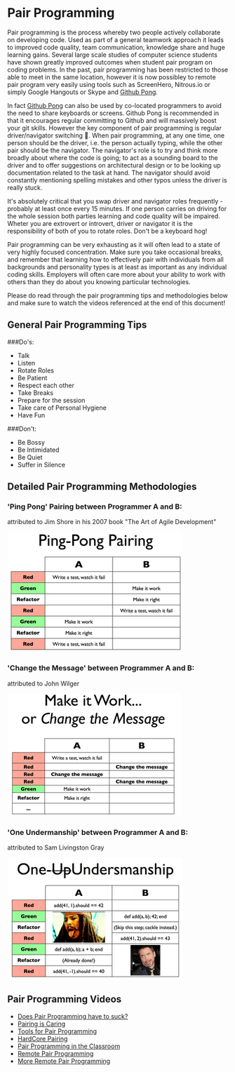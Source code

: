 Pair Programming
================

Pair programming is the process whereby two people actively collaborate on developing code.  Used as part of a general teamwork approach it leads to improved code quality, team communication, knowledge share and huge learning gains.  Several large scale studies of computer science students have shown greatly improved outcomes when student pair program on coding problems.  In the past, pair programming has been restricted to those able to meet in the same location, however it is now possibley to remote pair program very easily using tools such as ScreenHero, Nitrous.io or simply Google Hangouts or Skype and [Github Pong](pills/github_pong.md).

In fact [Github Pong](pills/github_pong.md) can also be used by co-located programmers to avoid the need to share keyboards or screens.  Github Pong is recommended in that it encourages regular committing to Github and will massively boost your git skills.  However the key component of pair programming is regular driver/navigator switching&nbsp;:twisted_rightwards_arrows:.  When pair programming, at any one time, one person should be the driver, i.e. the person actually typing, while the other pair should be the navigator.  The navigator's role is to try and think more broadly about where the code is going; to act as a sounding board to the driver and to offer suggestions on architectural design or to be looking up documentation related to the task at hand.  The navigator should avoid constantly mentioning spelling mistakes and other typos unless the driver is really stuck.

It's absolutely critical that you swap driver and navigator roles frequently - probably at least once every 15 minutes.  If one person carries on driving for the whole session both parties learning and code quality will be impaired.  Wheter you are extrovert or introvert, driver or navigator it is the responsibility of both of you to rotate roles.  Don't be a keyboard hog!

Pair programming can be very exhausting as it will often lead to a state of very highly focused concentration.  Make sure you take occasional breaks, and remember that learning how to effectively pair with individuals from all backgrounds and personality types is at least as important as any individual coding skills.  Employers will often care more about your ability to work with others than they do about you knowing particular technologies.

Please do read through the pair programming tips and methodologies below and make sure to watch the videos referenced at the end of this document!


General Pair Programming Tips
--------------

###Do's:

* Talk
* Listen
* Rotate Roles
* Be Patient
* Respect each other
* Take Breaks
* Prepare for the session
* Take care of Personal Hygiene
* Have Fun


###Don't:

* Be Bossy
* Be Intimidated
* Be Quiet
* Suffer in Silence

Detailed Pair Programming Methodologies
-------------------------------

### 'Ping Pong' Pairing between Programmer A and B:

attributed to Jim Shore in his 2007 book "The Art of Agile Development"

![Ping Pong Protocol](/images/PingPongProtocol.png)


### 'Change the Message' between Programmer A and B:

attributed to John Wilger

![Change the Message](/images/ChangeTheMessage.png)


### 'One Undermanship' between Programmer A and B:

attributed to Sam Livingston Gray

![OneUndermanship](/images/OneUndermanShip.png)

Pair Programming Videos
-------------

* [Does Pair Programming have to suck?](https://www.youtube.com/watch?v=OQXEzwXtzJ8)
* [Pairing is Caring](https://www.youtube.com/watch?v=zCzc5W7vHQg)
* [Tools for Pair Programming](https://www.youtube.com/watch?v=W_hsEi_UZHE)
* [HardCore Pairing](https://www.youtube.com/watch?v=zaDk-08T8Wg)
* [Pair Programming in the Classroom](https://www.youtube.com/watch?v=rG_U12uqRhE)
* [Remote Pair Programming](https://www.youtube.com/watch?v=Yq1qgWvSIdI)
* [More Remote Pair Programming](https://www.youtube.com/watch?v=f9ALSPlPQhg)




